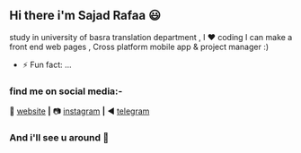 
## Hi there i'm Sajad Rafaa :smiley:


study in university of basra translation department , I :heart: coding  I can make a front end web pages , Cross platform mobile app & project manager :)

- ⚡ Fun fact: ...
### find me on social media:-
🏡 [website][website] **|** 
📷 [instagram][instagram] **|** 
◀️ [telegram][telegram]

[banner]: https://raw.githubusercontent.com/SajadRafaa/SajadRafaa/master/banner.png
[website]: https://sajad.netlify.com
[instagram]: https://instagram.com/sjk.69
[telegram]: https://t.me/zrh2002

### And i'll see u around 👋

<!--[![bg][banner]][website]-->

